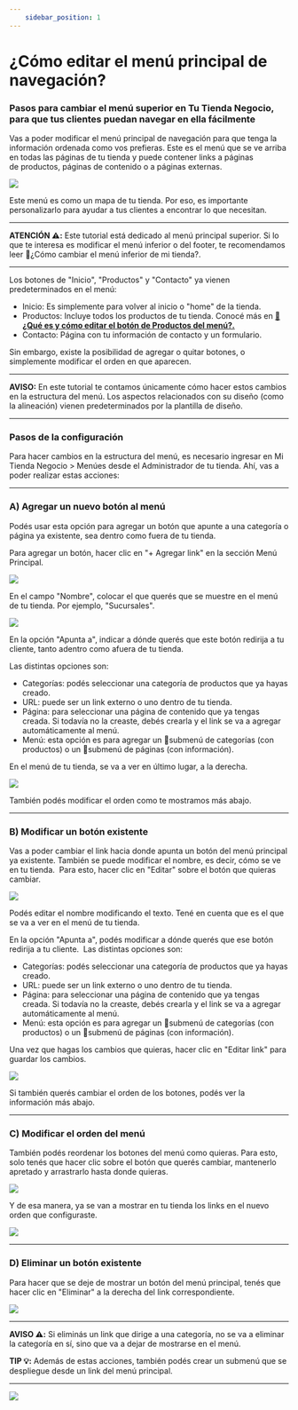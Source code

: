 ```yaml
---
    sidebar_position: 1
---
```

# ¿Cómo editar el menú principal de navegación?

### Pasos para cambiar el menú superior en Tu Tienda Negocio, para que tus clientes puedan navegar en ella fácilmente

Vas a poder modificar el menú principal de navegación para que tenga la información ordenada como vos prefieras. Este es el menú que se ve arriba en todas las páginas de tu tienda y puede contener links a páginas de productos, páginas de contenido o a páginas externas. 

![](/Fotos/menu/editarElMenu/1.jpg)

Este menú es como un mapa de tu tienda. Por eso, es importante personalizarlo para ayudar a tus clientes a encontrar lo que necesitan.

-----------------------------------------------------------------------------------------------------------------------------------------
**ATENCIÓN ⚠️:** Este tutorial está dedicado al menú principal superior. Si lo que te interesa es modificar el menú inferior o del footer, te recomendamos leer 📝¿Cómo cambiar el menú inferior de mi tienda?.

-----------------------------------------------------------------------------------------------------------------------------------------
Los botones de "Inicio", "Productos" y "Contacto" ya vienen predeterminados en el menú:
- Inicio: Es simplemente para volver al inicio o "home" de la tienda.
- Productos: Incluye todos los productos de tu tienda. Conocé más en **[📝¿Qué es y cómo editar el botón de Productos del menú?.](/tutoriales/menu/¿Què-es-y-còmo-edio-el-botòn-de-Productos-en-el-menù)**
- Contacto: Página con tu información de contacto y un formulario.

Sin embargo, existe la posibilidad de agregar o quitar botones, o simplemente modificar el orden en que aparecen.

-----------------------------------------------------------------------------------------------------------------------------------------
**AVISO:** En este tutorial te contamos únicamente cómo hacer estos cambios en la estructura del menú. Los aspectos relacionados con su diseño (como la alineación) vienen predeterminados por la plantilla de diseño. 

-----------------------------------------------------------------------------------------------------------------------------------------

### Pasos de la configuración
Para hacer cambios en la estructura del menú, es necesario ingresar en Mi Tienda Negocio > Menúes desde el Administrador de tu tienda. Ahí, vas a poder realizar estas acciones:

-----------------------------------------------------------------------------------------------------------------------------------------
### A) Agregar un nuevo botón al menú

Podés usar esta opción para agregar un botón que apunte a una categoría o página ya existente, sea dentro como fuera de tu tienda.

Para agregar un botón, hacer clic en "+ Agregar link" en la sección Menú Principal.

![](/Fotos/menu/editarElMenu/editarMenu5.jpg)

En el campo "Nombre", colocar el que querés que se muestre en el menú de tu tienda. Por ejemplo, "Sucursales".

![](/Fotos/menu/editarElMenu/editarMenu6.jpg)

En la opción "Apunta a", indicar a dónde querés que este botón redirija a tu cliente, tanto adentro como afuera de tu tienda.

Las distintas opciones son:
- Categorías: podés seleccionar una categoría de productos que ya hayas creado.
- URL: puede ser un link externo o uno dentro de tu tienda.
- Página: para seleccionar una página de contenido que ya tengas creada. Si todavía no la creaste, debés crearla y el link se va a agregar automáticamente al menú.
- Menú: esta opción es para agregar un 📝submenú de categorías (con productos) o un 📝submenú de páginas (con información).

En el menú de tu tienda, se va a ver en último lugar, a la derecha.

![](/Fotos/menu/editarElMenu/editarMenu7.jpg)

También podés modificar el orden como te mostramos más abajo.

-----------------------------------------------------------------------------------------------------------------------------------------
### B) Modificar un botón existente

Vas a poder cambiar el link hacia donde apunta un botón del menú principal ya existente. También se puede modificar el nombre, es decir, cómo se ve en tu tienda. 
Para esto, hacer clic en "Editar" sobre el botón que quieras cambiar.

![](/Fotos/menu/editarElMenu/editarMenu8.jpg)

Podés editar el nombre modificando el texto. Tené en cuenta que es el que se va a ver en el menú de tu tienda.

En la opción "Apunta a", podés modificar a dónde querés que ese botón redirija a tu cliente. 
Las distintas opciones son:
- Categorías: podés seleccionar una categoría de productos que ya hayas creado.
- URL: puede ser un link externo o uno dentro de tu tienda.
- Página: para seleccionar una página de contenido que ya tengas creada. Si todavía no la creaste, debés crearla y el link se va a agregar automáticamente al menú.
- Menú: esta opción es para agregar un 📝submenú de categorías (con productos) o un 📝submenú de páginas (con información).

Una vez que hagas los cambios que quieras, hacer clic en "Editar link" para guardar los cambios.

![](/Fotos/menu/editarElMenu/editarMenu9.jpg)

Si también querés cambiar el orden de los botones, podés ver la información más abajo. 

-----------------------------------------------------------------------------------------------------------------------------------------
### C) Modificar el orden del menú

También podés reordenar los botones del menú como quieras. Para esto, solo tenés que hacer clic sobre el botón que querés cambiar, mantenerlo apretado y arrastrarlo hasta donde quieras.

![](/Fotos/menu/editarElMenu/editarMenu1.gif)

Y de esa manera, ya se van a mostrar en tu tienda los links en el nuevo orden que configuraste.

![](/Fotos/menu/editarElMenu/editarMenu2.gif)

-----------------------------------------------------------------------------------------------------------------------------------------
### D) Eliminar un botón existente

Para hacer que se deje de mostrar un botón del menú principal, tenés que hacer clic en "Eliminar" a la derecha del link correspondiente.

![](/Fotos/menu/editarElMenu/editarMenu3.gif)

-----------------------------------------------------------------------------------------------------------------------------------------
**AVISO ⚠️:** Si eliminás un link que dirige a una categoría, no se va a eliminar la categoría en sí, sino que va a dejar de mostrarse en el menú.

**TIP 💡:** Además de estas acciones, también podés crear un submenú que se despliegue desde un link del menú principal.

-----------------------------------------------------------------------------------------------------------------------------------------
![](/Fotos/menu/editarElMenu/editarMenu4.gif)



